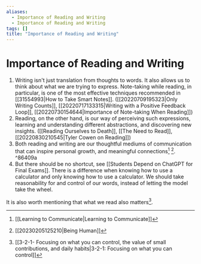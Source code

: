 ```yaml
---
aliases:
  - Importance of Reading and Writing
  - Importance of Reading and Writing
tags: []
title: "Importance of Reading and Writing"
---
```


# Importance of Reading and Writing

1. Writing isn't just translation from thoughts to words. It also allows us to think about what we are trying to express. Note-taking while reading, in particular, is one of the most effective techniques recommended in [[31554993|How to Take Smart Notes]]. ([[20220709195323|Only Writing Counts]], [[20220717133315|Writing with a Positive Feedback Loop]], [[20220730154644|Importance of Note-taking When Reading]])
2. Reading, on the other hand, is our way of perceiving such expressions, learning and understanding different abstractions, and discovering new insights. ([[Reading Ourselves to Death]], [[The Need to Read]], [[20220830210545|Tyler Cowen on Reading]])
3. Both reading and writing are our thoughtful mediums of communication that can inspire personal growth, and meaningful connections[^1] [^2]. ^86409a
4. But there should be no shortcut, see [[Students Depend on ChatGPT for Final Exams]]. There is a difference when knowing how to use a calculator and only knowing how to use a calculator. We should take reasonability for and control of our words, instead of letting the model take the wheel.

It is also worth mentioning that what we read also matters[^3].

[^1]: [[Learning to Communicate|Learning to Communicate]]
[^2]: [[20230205125210|Being Human]]
[^3]: [[3-2-1- Focusing on what you can control, the value of small contributions, and daily habits|3-2-1: Focusing on what you can control]]